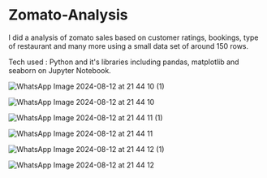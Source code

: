# Zomato-Analysis
I did a analysis of zomato sales based on customer ratings, bookings, type of restaurant and many more using a small data set of around 150 rows.




Tech used : Python and it's libraries including pandas, matplotlib and seaborn on Jupyter Notebook.

![WhatsApp Image 2024-08-12 at 21 44 10 (1)](https://github.com/user-attachments/assets/bba2be45-bddf-4ea0-b6c8-53da5b781ba3)

![WhatsApp Image 2024-08-12 at 21 44 10](https://github.com/user-attachments/assets/7b86440f-ec19-4bee-8a2d-fd24aaa76c73)

![WhatsApp Image 2024-08-12 at 21 44 11 (1)](https://github.com/user-attachments/assets/770462ad-4c7e-423a-b6e3-3f8aac2c55d1)

![WhatsApp Image 2024-08-12 at 21 44 11](https://github.com/user-attachments/assets/5713bf10-2ae0-4e59-ba07-fdb9b240365d)

![WhatsApp Image 2024-08-12 at 21 44 12 (1)](https://github.com/user-attachments/assets/dc33d854-971c-4803-8a6e-06826d36326e)

![WhatsApp Image 2024-08-12 at 21 44 12](https://github.com/user-attachments/assets/8ce45dac-addf-497d-be3d-1ce202de6dc8)

